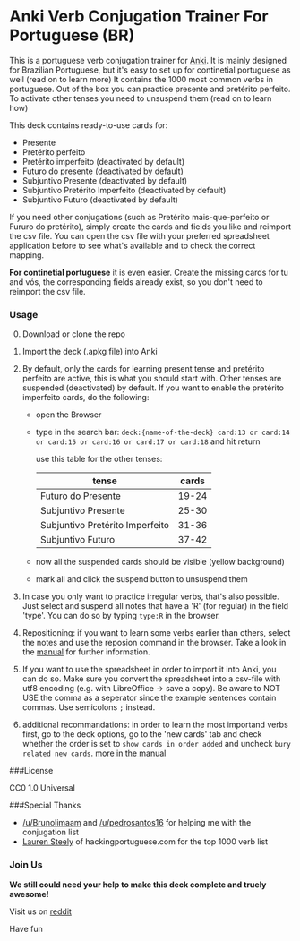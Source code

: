 Anki Verb Conjugation Trainer For Portuguese (BR)
============================================

This is a portuguese verb conjugation trainer for [Anki](http://ankisrs.net). It is mainly designed for Brazilian Portuguese, but it's easy to set up for continetial portuguese as well (read on to learn more)
It contains the 1000 most common verbs in portuguese.
Out of the box you can practice presente and pretérito perfeito. To activate other tenses you need to unsuspend them (read on to learn how)

This deck contains ready-to-use cards for:
* Presente 
* Pretérito perfeito
* Pretérito imperfeito (deactivated by default)
* Futuro do presente (deactivated by default)
* Subjuntivo Presente (deactivated by default)
* Subjuntivo Pretérito Imperfeito (deactivated by default)
* Subjuntivo Futuro (deactivated by default)  

If you need other conjugations (such as Pretérito mais-que-perfeito or Fururo do pretérito), simply create the cards and fields you like and reimport the csv file. You can open the csv file with your preferred spreadsheet application before to see what's available and to check the correct mapping.

**For continetial portuguese** it is even easier. Create the missing cards for tu and vós, the corresponding fields already exist, so you don't need to reimport the csv file.



### Usage

0. Download or clone the repo

0. Import the deck (.apkg file) into Anki

1. By default, only the cards for learning present tense and pretérito perfeito are active, this is what you should start with.
Other tenses are suspended (deactivated) by default. If you want to enable the pretérito imperfeito cards, do the following:
   * open the Browser
   * type in the search bar: `deck:{name-of-the-deck} card:13 or card:14 or card:15 or card:16 or card:17 or card:18` and hit return
      
       use this table for the other tenses:

      |    tense                        |    cards     |
      |    -----                        |    -----     |
      |    Futuro do Presente           | 19-24 |
      | Subjuntivo Presente             | 25-30 |
      | Subjuntivo Pretérito Imperfeito | 31-36 |
      | Subjuntivo Futuro               | 37-42 |

   * now all the suspended cards should be visible (yellow background)
   * mark all and click the suspend button to unsuspend them
2. In case you only want to practice irregular verbs, that's also possible. Just select and suspend all notes that have a 'R' (for regular) in the field 'type'. You can do so by typing `type:R` in the browser.
3. Repositioning: if you want to learn some verbs earlier than others, select the notes and use the reposion command in the browser. Take a look in the [manual](http://ankisrs.net/docs/manual.html#other-menu-items) for further information.
4. If you want to use the spreadsheet in order to import it into Anki, you can do so. Make sure you convert the spreadsheet into a csv-file with utf8 encoding (e.g. with LibreOffice -> save a copy). Be aware to NOT USE the comma as a seperator since the example sentences contain commas. Use semicolons `;` instead.
5. additional recommandations: in order to learn the most importand verbs first, go to the deck options, go to the 'new cards' tab and check whether the order is set to `show cards in order added` and uncheck `bury related new cards`. [more in the manual](http://ankisrs.net/docs/manual.html#deck-options)


###License

CC0 1.0 Universal

###Special Thanks

* [/u/Brunolimaam](https://www.reddit.com/user/Brunolimaam) and [/u/pedrosantos16](https://www.reddit.com/user/pedrosantos16) for helping me with the conjugation list
* [Lauren Steely](http://hackingportuguese.com/sample-page/the-1000-most-common-verbs-in-portuguese/) of hackingportuguese.com for the top 1000 verb list

### Join Us

**We still could need your help to make this deck complete and truely awesome!**

Visit us on [reddit](https://www.reddit.com/r/Portuguese/comments/4dxpeq/project_help_me_to_build_a_great_verb_conjugation/)

Have fun
